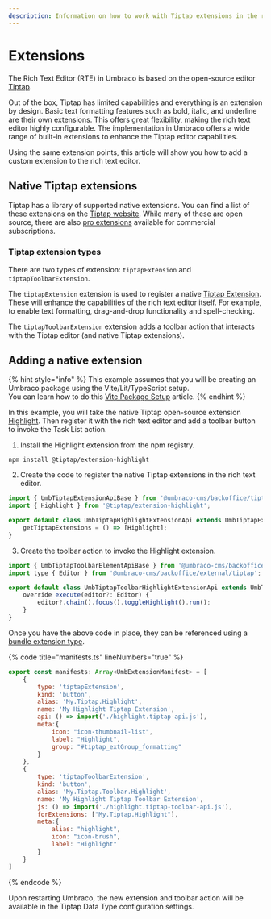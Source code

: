 ```yaml
---
description: Information on how to work with Tiptap extensions in the rich text editor.
---
```


# Extensions

The Rich Text Editor (RTE) in Umbraco is based on the open-source editor [Tiptap](https://tiptap.dev/).

Out of the box, Tiptap has limited capabilities and everything is an extension by design. Basic text formatting features such as bold, italic, and underline are their own extensions. This offers great flexibility, making the rich text editor highly configurable. The implementation in Umbraco offers a wide range of built-in extensions to enhance the Tiptap editor capabilities.

Using the same extension points, this article will show you how to add a custom extension to the rich text editor.

## Native Tiptap extensions

Tiptap has a library of supported native extensions. You can find a list of these extensions on the [Tiptap website](https://tiptap.dev/docs/editor/extensions/overview). While many of these are open source, there are also [pro extensions](https://tiptap.dev/docs/guides/pro-extensions) available for commercial subscriptions.

### Tiptap extension types

There are two types of extension: `tiptapExtension` and `tiptapToolbarExtension`.

The `tiptapExtension` extension is used to register a native [Tiptap Extension](https://tiptap.dev/docs/editor/extensions/). These will enhance the capabilities of the rich text editor itself. For example, to enable text formatting, drag-and-drop functionality and spell-checking.

The `tiptapToolbarExtension` extension adds a toolbar action that interacts with the Tiptap editor (and native Tiptap extensions).

## Adding a native extension

{% hint style="info" %}
This example assumes that you will be creating an Umbraco package using the Vite/Lit/TypeScript setup.\
You can learn how to do this [Vite Package Setup](../../../../../customizing/development-flow/vite-package-setup.md) article.
{% endhint %}

In this example, you will take the native Tiptap open-source extension [Highlight](https://tiptap.dev/docs/editor/extensions/marks/highlight). Then register it with the rich text editor and add a toolbar button to invoke the Task List action.

1. Install the Highlight extension from the npm registry.

```
npm install @tiptap/extension-highlight
```

2. Create the code to register the native Tiptap extensions in the rich text editor.

```js
import { UmbTiptapExtensionApiBase } from '@umbraco-cms/backoffice/tiptap';
import { Highlight } from '@tiptap/extension-highlight';

export default class UmbTiptapHighlightExtensionApi extends UmbTiptapExtensionApiBase {
    getTiptapExtensions = () => [Highlight];
}
```

3. Create the toolbar action to invoke the Highlight extension.

```js
import { UmbTiptapToolbarElementApiBase } from '@umbraco-cms/backoffice/tiptap';
import type { Editor } from '@umbraco-cms/backoffice/external/tiptap';

export default class UmbTiptapToolbarHighlightExtensionApi extends UmbTiptapToolbarElementApiBase {
    override execute(editor?: Editor) {
        editor?.chain().focus().toggleHighlight().run();
    }
}
```

Once you have the above code in place, they can be referenced using a [bundle extension type](../../../../../customizing/extending-overview/extension-types/bundle.md).

{% code title="manifests.ts" lineNumbers="true" %}
```js
export const manifests: Array<UmbExtensionManifest> = [
    {
        type: 'tiptapExtension',
        kind: 'button',
        alias: 'My.Tiptap.Highlight',
        name: 'My Highlight Tiptap Extension',
        api: () => import('./highlight.tiptap-api.js'),
        meta:{
            icon: "icon-thumbnail-list",
            label: "Highlight",
            group: "#tiptap_extGroup_formatting"
        }
    },
    {
        type: 'tiptapToolbarExtension',
        kind: 'button',
        alias: 'My.Tiptap.Toolbar.Highlight',
        name: 'My Highlight Tiptap Toolbar Extension',
        js: () => import('./highlight.tiptap-toolbar-api.js'),
        forExtensions: ["My.Tiptap.Highlight"],
        meta:{
            alias: "highlight",
            icon: "icon-brush",
            label: "Highlight"
        }
    }
]
```
{% endcode %}

Upon restarting Umbraco, the new extension and toolbar action will be available in the Tiptap Data Type configuration settings.
